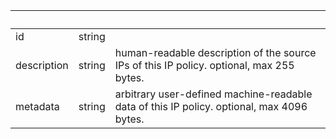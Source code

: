 <!-- Code generated for API Clients. DO NOT EDIT. -->

| &nbsp; | &nbsp; | &nbsp; |
|---|---|---|
| id | string |  |
| description | string | human-readable description of the source IPs of this IP policy. optional, max 255 bytes. |
| metadata | string | arbitrary user-defined machine-readable data of this IP policy. optional, max 4096 bytes. |